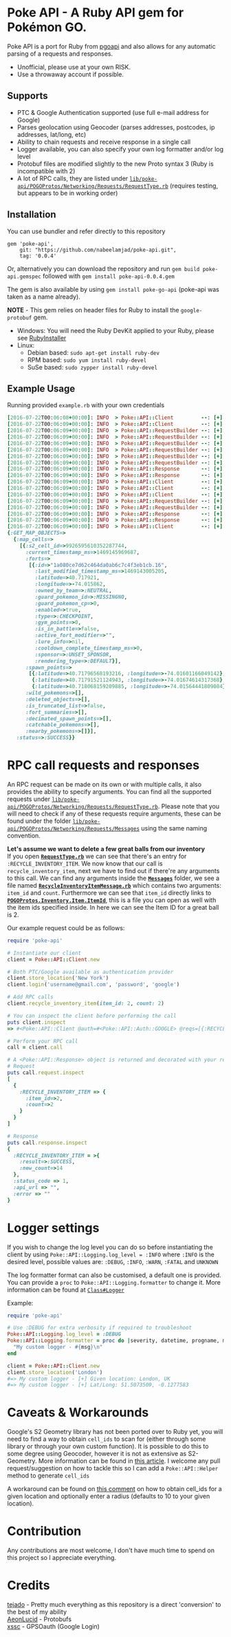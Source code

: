 # Poke API - A Ruby API gem for Pokémon GO.
Poke API is a port for Ruby from [pgoapi](https://github.com/tejado/pgoapi) and also allows for any automatic parsing of a requests and responses.

  * Unofficial, please use at your own RISK.
  * Use a throwaway account if possible.

## Supports
  * PTC & Google Authentication supported (use full e-mail address for Google)
  * Parses geolocation using Geocoder (parses addresses, postcodes, ip addresses, lat/long, etc)
  * Ability to chain requests and receive response in a single call
  * Logger available, you can also specify your own log formatter and/or log level
  * Protobuf files are modified slightly to the new Proto syntax 3 (Ruby is incompatible with 2)
  * A lot of RPC calls, they are listed under [`lib/poke-api/POGOProtos/Networking/Requests/RequestType.rb`](lib/poke-api/POGOProtos/Networking/Requests/RequestType.rb) (requires testing, but appears to be in working order)

## Installation
You can use bundler and refer directly to this repository
```
gem 'poke-api',
    git: "https://github.com/nabeelamjad/poke-api.git",
    tag: '0.0.4'
```

Or, alternatively you can download the repository and run ``gem build poke-api.gemspec`` followed with ``gem install poke-api-0.0.4.gem``

The gem is also available by using ``gem install poke-go-api`` (poke-api was taken as a name already).

**NOTE** - This gem relies on header files for Ruby to install the ``google-protobuf`` gem.
  * Windows: You will need the Ruby DevKit applied to your Ruby, please see [RubyInstaller](http://rubyinstaller.org/downloads/)
  * Linux:
     * Debian based: ``sudo apt-get install ruby-dev``
     * RPM based: ``sudo yum install ruby-devel``
     * SuSe based: ``sudo zypper install ruby-devel``

## Example Usage
Running provided ``example.rb`` with your own credentials
```ruby
[2016-07-22T00:06:08+00:00]: INFO  > Poke::API::Client         --: [+] Logging in user: <your_user>
[2016-07-22T00:06:09+00:00]: INFO  > Poke::API::Client         --: [+] Login Successful
[2016-07-22T00:06:09+00:00]: INFO  > Poke::API::RequestBuilder --: [+] Adding 'GET_PLAYER' to RPC request
[2016-07-22T00:06:09+00:00]: INFO  > Poke::API::RequestBuilder --: [+] Adding 'GET_HATCHED_EGGS' to RPC request
[2016-07-22T00:06:09+00:00]: INFO  > Poke::API::RequestBuilder --: [+] Adding 'GET_INVENTORY' to RPC request
[2016-07-22T00:06:09+00:00]: INFO  > Poke::API::RequestBuilder --: [+] Adding 'CHECK_AWARDED_BADGES' to RPC request
[2016-07-22T00:06:09+00:00]: INFO  > Poke::API::RequestBuilder --: [+] Adding 'DOWNLOAD_SETTINGS' to RPC request with arguments
[2016-07-22T00:06:09+00:00]: INFO  > Poke::API::RequestBuilder --: [+] Executing RPC request
[2016-07-22T00:06:09+00:00]: INFO  > Poke::API::Response       --: [+] Decoding Main RPC responses
[2016-07-22T00:06:09+00:00]: INFO  > Poke::API::Response       --: [+] Decoding Sub RPC responses
[2016-07-22T00:06:09+00:00]: INFO  > Poke::API::Client         --: [+] Cleaning up RPC requests
[2016-07-22T00:06:09+00:00]: INFO  > Poke::API::Client         --: [+] Given location: New York, NY, USA
[2016-07-22T00:06:09+00:00]: INFO  > Poke::API::Client         --: [+] Lat/Long: 40.7127837, -74.0059413
[2016-07-22T00:06:09+00:00]: INFO  > Poke::API::RequestBuilder --: [+] Adding 'GET_MAP_OBJECTS' to RPC request with arguments
[2016-07-22T00:06:09+00:00]: INFO  > Poke::API::RequestBuilder --: [+] Executing RPC request
[2016-07-22T00:06:09+00:00]: INFO  > Poke::API::Response       --: [+] Decoding Main RPC responses
[2016-07-22T00:06:09+00:00]: INFO  > Poke::API::Response       --: [+] Decoding Sub RPC responses
[2016-07-22T00:06:09+00:00]: INFO  > Poke::API::Client         --: [+] Cleaning up RPC requests
{:GET_MAP_OBJECTS=>
  {:map_cells=>
    [{:s2_cell_id=>9926595610352287744,
      :current_timestamp_ms=>1469145969687,
      :forts=>
       [{:id=>"1a080ce7d62c464da0ab6c7c4f3eb1cb.16",
         :last_modified_timestamp_ms=>1469143005205,
         :latitude=>40.717921,
         :longitude=>-74.015862,
         :owned_by_team=>:NEUTRAL,
         :guard_pokemon_id=>:MISSINGNO,
         :guard_pokemon_cp=>0,
         :enabled=>true,
         :type=>:CHECKPOINT,
         :gym_points=>0,
         :is_in_battle=>false,
         :active_fort_modifier=>"",
         :lure_info=>nil,
         :cooldown_complete_timestamp_ms=>0,
         :sponsor=>:UNSET_SPONSOR,
         :rendering_type=>:DEFAULT}],
      :spawn_points=>
       [{:latitude=>40.71796568193216, :longitude=>-74.01601166049142},
        {:latitude=>40.71791521124943, :longitude=>-74.01674614317368},
        {:latitude=>40.718068159209885, :longitude=>-74.01564441809084}],
      :wild_pokemons=>[],
      :deleted_objects=>[],
      :is_truncated_list=>false,
      :fort_summaries=>[],
      :decimated_spawn_points=>[],
      :catchable_pokemons=>[],
      :nearby_pokemons=>[]}],
   :status=>:SUCCESS}}
```

# RPC call requests and responses
An RPC request can be made on its own or with multiple calls, it also provides the ability to specify arguments. You can find all the supported requests under [`lib/poke-api/POGOProtos/Networking/Requests/RequestType.rb`](lib/poke-api/POGOProtos/Networking/Requests/RequestType.rb). Please note that you will need to check if any of these requests require arguments, these can be found under the folder [`lib/poke-api/POGOProtos/Networking/Requests/Messages`](lib/poke-api/POGOProtos/Networking/Requests/Messages) using the same naming convention.

**Let's assume we want to delete a few great balls from our inventory**  
If you open [**`RequestType.rb`**](lib/poke-api/POGOProtos/Networking/Requests/RequestType.rb) we can see that there's an entry for `:RECYCLE_INVENTORY_ITEM`. We now know that our call is ``recycle_inventory_item``, next we have to find out if there're any arguments to this call. We can find any arguments inside the [**`Messages`**](lib/poke-api/POGOProtos/Networking/Requests/Messages) folder, we see a file named [**`RecycleInventoryItemMessage.rb`**](lib/poke-api/POGOProtos/Networking/Requests/Messages/RecycleInventoryItemMessage.rb) which contains two arguments: ``item_id`` and ``count``. Furthermore we can see that ``item_id`` directly links to [**`POGOProtos.Inventory.Item.ItemId`**](lib/poke-api/POGOProtos/Inventory/Item/ItemId.rb), this is a file you can open as well with the item ids specified inside. In here we can see the Item ID for a great ball is 2.

Our example request could be as follows:
```ruby
require 'poke-api'

# Instantiate our client
client = Poke::API::Client.new

# Both PTC/Google available as authentication provider
client.store_location('New York')
client.login('username@gmail.com', 'password', 'google')

# Add RPC calls
client.recycle_inventory_item(item_id: 2, count: 2)

# You can inspect the client before performing the call
puts client.inspect
=> #<Poke::API::Client @auth=#<Poke::API::Auth::GOOGLE> @reqs=[{:RECYCLE_INVENTORY_ITEM=>{:item_id=>2, :count=>2}}] @lat=4630926632231391130 @lng=13858280158942612615 @alt=0>

# Perform your RPC call
call = client.call

# A <Poke::API::Response> object is returned and decorated with your request and response in a Hash format
# Request
puts call.request.inspect
[
  {
    :RECYCLE_INVENTORY_ITEM => {
      :item_id=>2,
      :count=>2
    }
  }
]

# Response
puts call.response.inspect
{
  :RECYCLE_INVENTORY_ITEM = >{
    :result=>:SUCCESS, 
    :new_count=>14
  },
  :status_code => 1,
  :api_url => "",
  :error => ""
}
```

# Logger settings
If you wish to change the log level you can do so before instantiating the client by using ``Poke::API::Logging.log_level = :INFO`` where ``:INFO`` is the desired level, possible values are: ``:DEBUG``, ``:INFO``, ``:WARN``, ``:FATAL`` and ``UNKNOWN``

The log formatter format can also be customised, a default one is provided. You can provide a ``proc`` to ``Poke::API::Logging.formatter`` to change it. More information can be found at [`Class#Logger`](http://ruby-doc.org/stdlib-2.3.1/libdoc/logger/rdoc/Logger.html)

Example:
```ruby
require 'poke-api'

# Use :DEBUG for extra verbosity if required to troubleshoot
Poke::API::Logging.log_level = :DEBUG
Poke::API::Logging.formatter = proc do |severity, datetime, progname, msg|
  "My custom logger - #{msg}\n"
end

client = Poke::API::Client.new
client.store_location('London')
#=> My custom logger - [+] Given location: London, UK
#=> My custom logger - [+] Lat/Long: 51.5073509, -0.1277583
```

# Caveats & Workarounds
Google's S2 Geometry library has not been ported over to Ruby yet, you will need to find a way to obtain ``cell_ids`` to scan for (either through some library or through your own custom function). It is possible to do this to some degree using Geocoder, however it is not as extensive as S2-Geometry. More information can be found in [this article](http://blog.christianperone.com/2015/08/googles-s2-geometry-on-the-sphere-cells-and-hilbert-curve/). I welcome any pull request/suggestion on how to tackle this so I can add a ``Poke::API::Helper`` method to generate ``cell_ids``

A workaround can be found on [this comment](https://github.com/nabeelamjad/poke-api/issues/2#issuecomment-234742928) on how to obtain cell_ids for a given location and optionally enter a radius (defaults to 10 to your given location).

# Contribution
Any contributions are most welcome, I don't have much time to spend on this project so I appreciate everything.

# Credits
[tejado](https://github.com/tejado/pgoapi) - Pretty much everything as this repository is a direct 'conversion' to the best of my ability  
[AeonLucid](https://github.com/AeonLucid/POGOProtos) - Protobufs  
[xssc](https://github.com/xssc/gpsoauth) - GPSOauth (Google Login)
